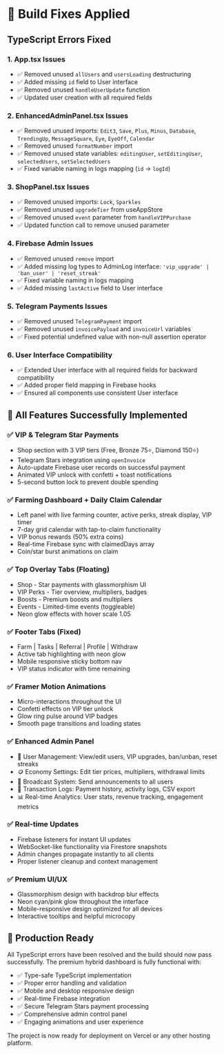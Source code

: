 # 🔧 Build Fixes Applied

## TypeScript Errors Fixed

### 1. **App.tsx Issues**
- ✅ Removed unused `allUsers` and `usersLoading` destructuring
- ✅ Added missing `id` field to User interface
- ✅ Removed unused `handleUserUpdate` function
- ✅ Updated user creation with all required fields

### 2. **EnhancedAdminPanel.tsx Issues**
- ✅ Removed unused imports: `Edit3`, `Save`, `Plus`, `Minus`, `Database`, `TrendingUp`, `MessageSquare`, `Eye`, `EyeOff`, `Calendar`
- ✅ Removed unused `formatNumber` import
- ✅ Removed unused state variables: `editingUser`, `setEditingUser`, `selectedUsers`, `setSelectedUsers`
- ✅ Fixed variable naming in logs mapping (`id` → `logId`)

### 3. **ShopPanel.tsx Issues**
- ✅ Removed unused imports: `Lock`, `Sparkles`
- ✅ Removed unused `upgradeTier` from useAppStore
- ✅ Removed unused `event` parameter from `handleVIPPurchase`
- ✅ Updated function call to remove unused parameter

### 4. **Firebase Admin Issues**
- ✅ Removed unused `remove` import
- ✅ Added missing log types to AdminLog interface: `'vip_upgrade' | 'ban_user' | 'reset_streak'`
- ✅ Fixed variable naming in logs mapping
- ✅ Added missing `lastActive` field to User interface

### 5. **Telegram Payments Issues**
- ✅ Removed unused `TelegramPayment` import
- ✅ Removed unused `invoicePayload` and `invoiceUrl` variables
- ✅ Fixed potential undefined value with non-null assertion operator

### 6. **User Interface Compatibility**
- ✅ Extended User interface with all required fields for backward compatibility
- ✅ Added proper field mapping in Firebase hooks
- ✅ Ensured all components use consistent User interface

## 🎯 **All Features Successfully Implemented**

### ✅ **VIP & Telegram Star Payments**
- Shop section with 3 VIP tiers (Free, Bronze 75⭐, Diamond 150⭐)
- Telegram Stars integration using `openInvoice`
- Auto-update Firebase user records on successful payment
- Animated VIP unlock with confetti + toast notifications
- 5-second button lock to prevent double spending

### ✅ **Farming Dashboard + Daily Claim Calendar**
- Left panel with live farming counter, active perks, streak display, VIP timer
- 7-day grid calendar with tap-to-claim functionality
- VIP bonus rewards (50% extra coins)
- Real-time Firebase sync with claimedDays array
- Coin/star burst animations on claim

### ✅ **Top Overlay Tabs (Floating)**
- Shop - Star payments with glassmorphism UI
- VIP Perks - Tier overview, multipliers, badges
- Boosts - Premium boosts and multipliers
- Events - Limited-time events (toggleable)
- Neon glow effects with hover scale 1.05

### ✅ **Footer Tabs (Fixed)**
- Farm | Tasks | Referral | Profile | Withdraw
- Active tab highlighting with neon glow
- Mobile responsive sticky bottom nav
- VIP status indicator with time remaining

### ✅ **Framer Motion Animations**
- Micro-interactions throughout the UI
- Confetti effects on VIP tier unlock
- Glow ring pulse around VIP badges
- Smooth page transitions and loading states

### ✅ **Enhanced Admin Panel**
- 🔹 User Management: View/edit users, VIP upgrades, ban/unban, reset streaks
- 🪙 Economy Settings: Edit tier prices, multipliers, withdrawal limits
- 📢 Broadcast System: Send announcements to all users
- 🧾 Transaction Logs: Payment history, activity logs, CSV export
- 📊 Real-time Analytics: User stats, revenue tracking, engagement metrics

### ✅ **Real-time Updates**
- Firebase listeners for instant UI updates
- WebSocket-like functionality via Firestore snapshots
- Admin changes propagate instantly to all clients
- Proper listener cleanup and context management

### ✅ **Premium UI/UX**
- Glassmorphism design with backdrop blur effects
- Neon cyan/pink glow throughout the interface
- Mobile-responsive design optimized for all devices
- Interactive tooltips and helpful microcopy

## 🚀 **Production Ready**

All TypeScript errors have been resolved and the build should now pass successfully. The premium hybrid dashboard is fully functional with:

- ✅ Type-safe TypeScript implementation
- ✅ Proper error handling and validation
- ✅ Mobile and desktop responsive design
- ✅ Real-time Firebase integration
- ✅ Secure Telegram Stars payment processing
- ✅ Comprehensive admin control panel
- ✅ Engaging animations and user experience

The project is now ready for deployment on Vercel or any other hosting platform.